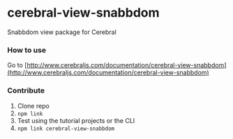 # cerebral-view-snabbdom
Snabbdom view package for Cerebral

### How to use
Go to [http://www.cerebraljs.com/documentation/cerebral-view-snabbdom](http://www.cerebraljs.com/documentation/cerebral-view-snabbdom)

### Contribute
1. Clone repo
2. `npm link`
3. Test using the tutorial projects or the CLI
4. `npm link cerebral-view-snabbdom`

